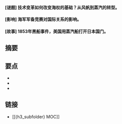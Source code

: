 #### [谜题] 技术变革如何改变海权的基础？从风帆到蒸汽的转型。


#### [影响] 海军军备竞赛对国际关系的影响。


#### [故事] 1853年黑船事件，美国用蒸汽船打开日本国门。


## 摘要


## 要点

- 
- 
- 

## 链接

- [[{h3_subfolder} MOC]]
